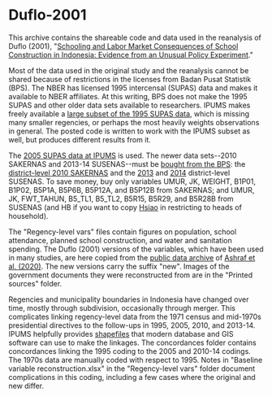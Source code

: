 # Duflo-2001
This archive contains the shareable code and data used in the reanalysis of Duflo (2001), "[Schooling and Labor Market Consequences of School Construction in Indonesia: Evidence from an Unusual Policy Experiment](https://doi.org/10.1257/aer.91.4.795)."

Most of the data used in the original study and the reanalysis cannot be shared because of restrictions in the licenses from Badan Pusat Statistik (BPS). The NBER has licensed 1995 intercensal (SUPAS) data and makes it available to NBER affiliates. At this writing, BPS does not make the 1995 SUPAS and other older data sets available to researchers. IPUMS makes freely available a [large subset of the 1995 SUPAS data](https://international.ipums.org/international-action/sample_details/country/id#tab_id1995a), which is missing many smaller regencies, or perhaps the most heavily weights observations in general. The posted code is written to work with the IPUMS subset as well, but produces different results from it.

The [2005 SUPAS data at IPUMS](https://international.ipums.org/international-action/sample_details/country/id#tab_id2005a) is used. The newer data sets--2010 SAKERNAS and 2013-14 SUSENAS--must be [bought from the BPS](https://silastik.bps.go.id/v3/index.php/site/login/): the [district-level 2010 SAKERNAS](https://silastik.bps.go.id/v3/index.php/mikrodata/view/MDdwMHQ1VjNwRk5WTGEwejBJQlA4UT09) and the [2013](https://silastik.bps.go.id/v3/index.php/mikrodata/view/TjdmRnZKczRiajErODAyUFRYWXNFdz09) and [2014](https://silastik.bps.go.id/v3/index.php/mikrodata/view/NTdBQklET3pTZU1XaGw5R0p6R1RPZz09) district-level SUSENAS. To save money, buy only variables UMUR, JK, WEIGHT, B1P01, B1P02, B5P1A, B5P6B, B5P12A, and B5P12B from SAKERNAS; and UMUR, JK, FWT_TAHUN, B5_TL1, B5_TL2, B5R15, B5R29, and B5R28B from SUSENAS (and HB if you want to copy [Hsiao](https://allanhsiao.github.io/files/Hsiao_schools.pdf) in restricting to heads of household).

The "Regency-level vars" files contain figures on population, school attendance,  planned school construction, and water and sanitation spending. The Duflo (2001) versions of the variables, which have been used in many studies, are here copied from the [public data archive](https://www.dropbox.com/s/ayq0e2esty5hduw/Ashraf_Bau_Nunn_Voena_JPE_2020_Replication_Files.zip) of [Ashraf et al. (2020)](https://doi.org/10.1086/704572). The new versions carry the suffix "new". Images of the government documents they were reconstructed from are in the "Printed sources" folder.

Regencies and municipality boundaries in Indonesia have changed over time, mostly through subdivision, occasionally through merger. This complicates linking regency-level data from the 1971 census and mid-1970s presidential directives to the follow-ups in 1995, 2005, 2010, and 2013-14. IPUMS helpfully provides [shapefiles](https://international.ipums.org/international/gis_yrspecific_2nd.shtml) that modern database and GIS software can use to make the linkages. The concordances folder contains concordances linking the 1995 coding to the 2005 and 2010-14 codings. The 1970s data are manually coded with respect to 1995. Notes in "Baseline variable reconstruction.xlsx" in the "Regency-level vars" folder document complications in this coding, including a few cases where the original and new differ.
